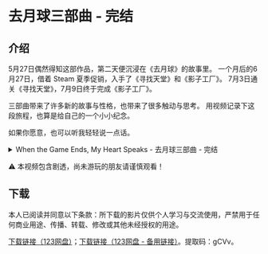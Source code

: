 # 去月球三部曲 - 完结

## 介绍

5月27日偶然得知这部作品，第二天便沉浸在《去月球》的故事里。
一个月后的6月27日，借着 Steam 夏季促销，入手了《寻找天堂》和《影子工厂》。
7月3日通关《寻找天堂》，7月9日终于完成《影子工厂》。

三部曲带来了许多新的故事与性格，也带来了很多触动与思考。
用视频记录下这段旅程，也算是给自己的一个小小纪念。

如果你愿意，也可以听我轻轻说一点话。

<details>
  <summary>When the Game Ends, My Heart Speaks - 去月球三部曲 - 完结</summary>
  1. 如果人生最后的愿望，与你的人生经历不一致，那你还愿不愿意给自己“编造一个完美的结局”？
  
  2. 如果你能改变自己之前的遗憾，以实现更好的现在，甚至未来，那么有朝一日你能穿越回去的话，你会改变之前的自己吗？
  
  3. 如果你可以选择过这样的人生：这是一段没有任何你缺失的东西的记忆，例如遗憾、病痛、离别等等。但这段记忆，注定是一段归零的记忆模拟。那你会不会选择生活在其中呢？
</details>


⚠️ 本视频包含剧透，尚未游玩的朋友请谨慎观看！

## 下载

本人已阅读并同意以下条款：所下载的影片仅供个人学习与交流使用，严禁用于任何商业用途、传播、转载、修改或其他未经授权的用途。

[下载链接（123网盘）](https://www.123684.com/s/cpBkjv-QYKvd)；[下载链接（123网盘 - 备用链接）](https://www.123912.com/s/cpBkjv-QYKvd)。提取码：gCVv。
